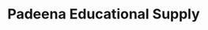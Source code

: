 ---
title: "Padeena Educational Supply"
url: /consolacion/padeena-educational-supply/
shop: office supplies
---